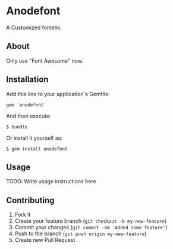 # Anodefont

A Customized fontello.

## About
Only use "Font Awesome" now.

## Installation

Add this line to your application's Gemfile:

    gem 'anodefont'

And then execute:

    $ bundle

Or install it yourself as:

    $ gem install anodefont

## Usage

TODO: Write usage instructions here

## Contributing

1. Fork it
2. Create your feature branch (`git checkout -b my-new-feature`)
3. Commit your changes (`git commit -am 'Added some feature'`)
4. Push to the branch (`git push origin my-new-feature`)
5. Create new Pull Request
